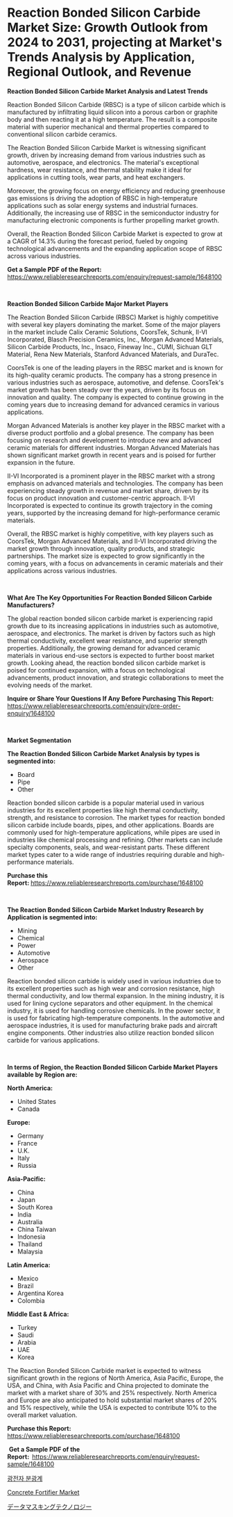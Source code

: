 <p><h1>Reaction Bonded Silicon Carbide Market Size: Growth Outlook from 2024 to 2031, projecting at Market's Trends Analysis by Application, Regional Outlook, and Revenue</h1></p><p><strong>Reaction Bonded Silicon Carbide Market Analysis and Latest Trends</strong></p>
<p><p>Reaction Bonded Silicon Carbide (RBSC) is a type of silicon carbide which is manufactured by infiltrating liquid silicon into a porous carbon or graphite body and then reacting it at a high temperature. The result is a composite material with superior mechanical and thermal properties compared to conventional silicon carbide ceramics.</p><p>The Reaction Bonded Silicon Carbide Market is witnessing significant growth, driven by increasing demand from various industries such as automotive, aerospace, and electronics. The material's exceptional hardness, wear resistance, and thermal stability make it ideal for applications in cutting tools, wear parts, and heat exchangers.</p><p>Moreover, the growing focus on energy efficiency and reducing greenhouse gas emissions is driving the adoption of RBSC in high-temperature applications such as solar energy systems and industrial furnaces. Additionally, the increasing use of RBSC in the semiconductor industry for manufacturing electronic components is further propelling market growth.</p><p>Overall, the Reaction Bonded Silicon Carbide Market is expected to grow at a CAGR of 14.3% during the forecast period, fueled by ongoing technological advancements and the expanding application scope of RBSC across various industries.</p></p>
<p><strong>Get a Sample PDF of the Report:&nbsp;</strong> <a href="https://www.reliableresearchreports.com/enquiry/request-sample/1648100">https://www.reliableresearchreports.com/enquiry/request-sample/1648100</a></p>
<p>&nbsp;</p>
<p><strong>Reaction Bonded Silicon Carbide Major Market Players</strong></p>
<p><p>The Reaction Bonded Silicon Carbide (RBSC) Market is highly competitive with several key players dominating the market. Some of the major players in the market include Calix Ceramic Solutions, CoorsTek, Schunk, II-VI Incorporated, Blasch Precision Ceramics, Inc., Morgan Advanced Materials, Silicon Carbide Products, Inc., Insaco, Fineway Inc., CUMI, Sichuan GLT Material, Rena New Materials, Stanford Advanced Materials, and DuraTec.</p><p>CoorsTek is one of the leading players in the RBSC market and is known for its high-quality ceramic products. The company has a strong presence in various industries such as aerospace, automotive, and defense. CoorsTek's market growth has been steady over the years, driven by its focus on innovation and quality. The company is expected to continue growing in the coming years due to increasing demand for advanced ceramics in various applications.</p><p>Morgan Advanced Materials is another key player in the RBSC market with a diverse product portfolio and a global presence. The company has been focusing on research and development to introduce new and advanced ceramic materials for different industries. Morgan Advanced Materials has shown significant market growth in recent years and is poised for further expansion in the future.</p><p>II-VI Incorporated is a prominent player in the RBSC market with a strong emphasis on advanced materials and technologies. The company has been experiencing steady growth in revenue and market share, driven by its focus on product innovation and customer-centric approach. II-VI Incorporated is expected to continue its growth trajectory in the coming years, supported by the increasing demand for high-performance ceramic materials.</p><p>Overall, the RBSC market is highly competitive, with key players such as CoorsTek, Morgan Advanced Materials, and II-VI Incorporated driving the market growth through innovation, quality products, and strategic partnerships. The market size is expected to grow significantly in the coming years, with a focus on advancements in ceramic materials and their applications across various industries.</p></p>
<p>&nbsp;</p>
<p><strong>What Are The Key Opportunities For Reaction Bonded Silicon Carbide Manufacturers?</strong></p>
<p><p>The global reaction bonded silicon carbide market is experiencing rapid growth due to its increasing applications in industries such as automotive, aerospace, and electronics. The market is driven by factors such as high thermal conductivity, excellent wear resistance, and superior strength properties. Additionally, the growing demand for advanced ceramic materials in various end-use sectors is expected to further boost market growth. Looking ahead, the reaction bonded silicon carbide market is poised for continued expansion, with a focus on technological advancements, product innovation, and strategic collaborations to meet the evolving needs of the market.</p></p>
<p><strong>Inquire or Share Your Questions If Any Before Purchasing This Report:</strong> <a href="https://www.reliableresearchreports.com/enquiry/pre-order-enquiry/1648100">https://www.reliableresearchreports.com/enquiry/pre-order-enquiry/1648100</a></p>
<p>&nbsp;</p>
<p><strong>Market Segmentation</strong></p>
<p><strong>The Reaction Bonded Silicon Carbide Market Analysis by types is segmented into:</strong></p>
<p><ul><li>Board</li><li>Pipe</li><li>Other</li></ul></p>
<p><p>Reaction bonded silicon carbide is a popular material used in various industries for its excellent properties like high thermal conductivity, strength, and resistance to corrosion. The market types for reaction bonded silicon carbide include boards, pipes, and other applications. Boards are commonly used for high-temperature applications, while pipes are used in industries like chemical processing and refining. Other markets can include specialty components, seals, and wear-resistant parts. These different market types cater to a wide range of industries requiring durable and high-performance materials.</p></p>
<p><strong>Purchase this Report:&nbsp;</strong><a href="https://www.reliableresearchreports.com/purchase/1648100">https://www.reliableresearchreports.com/purchase/1648100</a></p>
<p>&nbsp;</p>
<p><strong>The Reaction Bonded Silicon Carbide Market Industry Research by Application is segmented into:</strong></p>
<p><ul><li>Mining</li><li>Chemical</li><li>Power</li><li>Automotive</li><li>Aerospace</li><li>Other</li></ul></p>
<p><p>Reaction bonded silicon carbide is widely used in various industries due to its excellent properties such as high wear and corrosion resistance, high thermal conductivity, and low thermal expansion. In the mining industry, it is used for lining cyclone separators and other equipment. In the chemical industry, it is used for handling corrosive chemicals. In the power sector, it is used for fabricating high-temperature components. In the automotive and aerospace industries, it is used for manufacturing brake pads and aircraft engine components. Other industries also utilize reaction bonded silicon carbide for various applications.</p></p>
<p>&nbsp;</p>
<p><strong>In terms of Region, the Reaction Bonded Silicon Carbide Market Players available by Region are:</strong></p>
<p>
    <p> <strong> North America: </strong>
        <ul>
            <li>United States</li>
            <li>Canada</li>
        </ul>
        </p> 
    <p> <strong> Europe: </strong>
        <ul>
            <li>Germany</li>
            <li>France</li>
            <li>U.K.</li>
            <li>Italy</li>
            <li>Russia</li>
        </ul>
        </p> 
    <p> <strong> Asia-Pacific: </strong>
        <ul>
            <li>China</li>
            <li>Japan</li>
            <li>South Korea</li>
            <li>India</li>
            <li>Australia</li>
            <li>China Taiwan</li>
            <li>Indonesia</li>
            <li>Thailand</li>
            <li>Malaysia</li>
        </ul>
        </p> 
    <p> <strong> Latin America: </strong>
        <ul>
            <li>Mexico</li>
            <li>Brazil</li>
            <li>Argentina Korea</li>
            <li>Colombia</li>
        </ul>
        </p> 
    <p> <strong> Middle East & Africa: </strong>
        <ul>
            <li>Turkey</li>
            <li>Saudi</li>
            <li>Arabia</li>
            <li>UAE</li>
            <li>Korea</li>
        </ul>
    </p>
    </p>
<p><p>The Reaction Bonded Silicon Carbide market is expected to witness significant growth in the regions of North America, Asia Pacific, Europe, the USA, and China, with Asia Pacific and China projected to dominate the market with a market share of 30% and 25% respectively. North America and Europe are also anticipated to hold substantial market shares of 20% and 15% respectively, while the USA is expected to contribute 10% to the overall market valuation.</p></p>
<p><strong>Purchase this Report: </strong><a href="https://www.reliableresearchreports.com/purchase/1648100">https://www.reliableresearchreports.com/purchase/1648100</a></p>
<p>&nbsp;<strong>Get a Sample PDF of the Report:&nbsp;&nbsp;</strong><a href="https://www.reliableresearchreports.com/enquiry/request-sample/1648100">https://www.reliableresearchreports.com/enquiry/request-sample/1648100</a></p>
<p><strong></strong></p>
<p><p><a href="https://github.com/qpfbabw35734906/Market-Research-Report-List-1/blob/main/1730152193498.md">광전자 분광계</a></p><p><a href="https://github.com/YashRP12/Market-Research-Report-List-3/blob/main/concrete-fortifier-market.md">Concrete Fortifier Market</a></p><p><a href="https://github.com/qwpelcjko9242629/Market-Research-Report-List-1/blob/main/5949989193730.md">データマスキングテクノロジー</a></p></p>